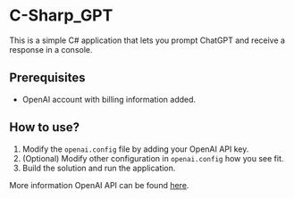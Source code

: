 # C-Sharp_GPT
This is a simple C# application that lets you prompt ChatGPT and receive a response in a console.

## Prerequisites
* OpenAI account with billing information added.

## How to use?
1. Modify the `openai.config` file by adding your OpenAI API key.
2. (Optional) Modify other configuration in `openai.config` how you see fit.
3. Build the solution and run the application.

More information OpenAI API can be found [here](https://openai.com/blog/openai-api).
